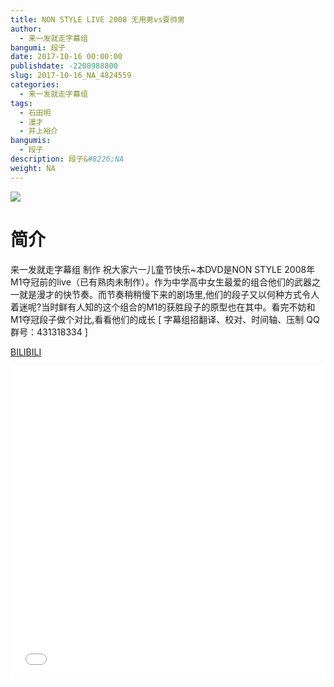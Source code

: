 ```yaml
---
title: NON STYLE LIVE 2008 无用男vs耍帅男
author: 
  - 来一发就走字幕组
bangumi: 段子
date: 2017-10-16 00:00:00
publishdate: -2208988800
slug: 2017-10-16_NA_4824559
categories: 
  - 来一发就走字幕组
tags: 
  - 石田明
  - 漫才
  - 井上裕介
bangumis: 
  - 段子
description: 段子&#8226;NA
weight: NA
---
```


![](https://i.imgur.com/onB7ciQ.jpg)

# 简介  
来一发就走字幕组 制作 祝大家六一儿童节快乐~本DVD是NON STYLE 2008年M1夺冠前的live（已有熟肉未制作）。作为中学高中女生最爱的组合他们的武器之一就是漫才的快节奏。而节奏稍稍慢下来的剧场里,他们的段子又以何种方式令人着迷呢?当时鲜有人知的这个组合的M1的获胜段子的原型也在其中。看完不妨和M1夺冠段子做个对比,看看他们的成长 [ 字幕组招翻译、校对、时间轴、压制   QQ群号：431318334 ]

  [BILIBILI](https://www.bilibili.com/video/av4824559/)


<div class="vcontainer">  <iframe class='video' src="//www.bilibili.com/blackboard/player.html?cid=7830651&aid=4824559" width="100%" height="500" frameborder="0" allowfullscreen="allowfullscreen"></iframe></div>
